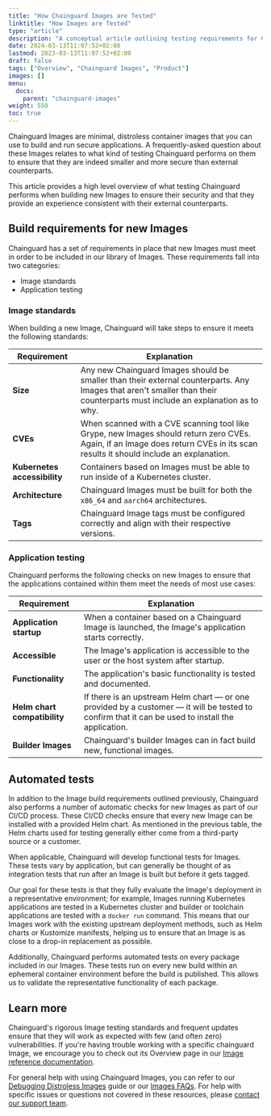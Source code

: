```yaml
---
title: "How Chainguard Images are Tested"
linktitle: "How Images are Tested"
type: "article"
description: "A conceptual article outlining testing requirements for Chainguard Images."
date: 2024-03-13T11:07:52+02:00
lastmod: 2023-03-13T11:07:52+02:00
draft: false
tags: ["Overview", "Chainguard Images", "Product"]
images: []
menu:
  docs:
    parent: "chainguard-images"
weight: 550
toc: true
---
```


Chainguard Images are minimal, distroless container images that you can use to build and run secure applications. A frequently-asked question about these Images relates to what kind of testing Chainguard performs on them to ensure that they are indeed smaller and more secure than external counterparts.

This article provides a high level overview of what testing Chainguard performs when building new Images to ensure their security and that they provide an experience consistent with their external counterparts.


## Build requirements for new Images

Chainguard has a set of requirements in place that new Images must meet in order to be included in our library of Images. These requirements fall into two categories:

* Image standards
* Application testing


### Image standards

When building a new Image, Chainguard will take steps to ensure it meets the following standards:

| **Requirement** 	  |  **Explanation**     |
| --- | --- |
| **Size**     |  Any new Chainguard Images should be smaller than their external counterparts. Any Images that aren't smaller than their counterparts must include an explanation as to why.     |
|  **CVEs**     | When scanned with a CVE scanning tool like Grype, new Images should return zero CVEs. Again, if an Image does return CVEs in its scan results it should include an explanation. 	  |
|  **Kubernetes accessibility**     | Containers based on Images must be able to run inside of a Kubernetes cluster.     |
|  **Architecture**     | Chainguard Images must be built for both the `x86_64` and `aarch64` architectures.      |
|  **Tags**     | Chainguard Image tags must be configured correctly and align with their respective versions.      |


### Application testing

Chainguard performs the following checks on new Images to ensure that the applications contained within them meet the needs of most use cases:

| **Requirement** 	  |  **Explanation**     |
| --- | --- |
| **Application startup**     |  When a container based on a Chainguard Image is launched, the Image's application starts correctly.    |
|  **Accessible**     | The Image's application is accessible to the user or the host system after startup.  |
|  **Functionality**     | The application's basic functionality is tested and documented.   |
|  **Helm chart compatibility**     | If there is an upstream Helm chart — or one provided by a customer — it will be tested to confirm that it can be used to install the application.      |
|  **Builder Images**     | Chainguard's builder Images can in fact build new, functional images.     |


## Automated tests

In addition to the Image build requirements outlined previously, Chainguard also performs a number of automatic checks for new Images as part of our CI/CD process. These CI/CD checks ensure that every new Image can be installed with a provided Helm chart. As mentioned in the previous table, the Helm charts used for testing generally either come from a third-party source or a customer.

When applicable, Chainguard will develop functional tests for Images. These tests vary by application, but can generally be thought of as integration tests that run after an Image is built but before it gets tagged.

Our goal for these tests is that they fully evaluate the Image's deployment in a representative environment; for example, Images running Kubernetes applications are tested in a Kubernetes cluster and builder or toolchain applications are tested with a `docker run` command. This means that our Images work with the existing upstream deployment methods, such as Helm charts or Kustomize manifests, helping us to ensure that an Image is as close to a drop-in replacement as possible.

Additionally, Chainguard performs automated tests on every package included in our Images. These tests run on every new build within an ephemeral container environment before the build is published. This allows us to validate the representative functionality of each package.


## Learn more

Chainguard's rigorous Image testing standards and frequent updates ensure that they will work as expected with few (and often zero) vulnerabilities. If you're having trouble working with a specific chainguard Image, we encourage you to check out its Overview page in our [Image reference documentation](/chainguard/chainguard-images/reference/).

For general help with using Chainguard Images, you can refer to our [Debugging Distroless Images](/chainguard/chainguard-images/reference/) guide or our [Images FAQs](/chainguard/chainguard-images/faq/). For help with specific issues or questions not covered in these resources, please [contact our support team](https://support.chainguard.dev).